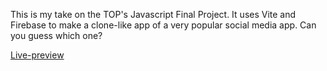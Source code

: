 This is my take on the TOP's Javascript Final Project. It uses Vite and Firebase to make a clone-like app of a very popular social media app. Can you guess which one?

[Live-preview](friendstagram-fe98d.web.app)
